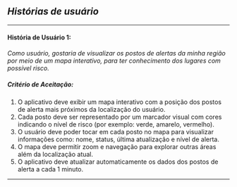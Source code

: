## *Histórias de usuário*

---

#### História de Usuário 1:
 *Como usuário, gostaria de visualizar os postos de alertas da minha região por meio de um mapa interativo, para ter conhecimento dos lugares com possível risco.*

##### Critério de Aceitação:

1. O aplicativo deve exibir um mapa interativo com a posição dos postos de alerta mais próximos da localização do usuário.
2.  Cada posto deve ser representado por um marcador visual com cores indicando o nível de risco (por exemplo: verde, amarelo, vermelho).
3.  O usuário deve poder tocar em cada posto no mapa para visualizar informações como: nome, status, última atualização e nível de alerta.
4.  O mapa deve permitir zoom e navegação para explorar outras áreas além da localização atual.
5.  O aplicativo deve atualizar automaticamente os dados dos postos de alerta a cada 1 minuto.

---
